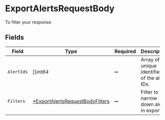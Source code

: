 # ExportAlertsRequestBody

To filter your response.


## Fields

| Field                                                                                        | Type                                                                                         | Required                                                                                     | Description                                                                                  |
| -------------------------------------------------------------------------------------------- | -------------------------------------------------------------------------------------------- | -------------------------------------------------------------------------------------------- | -------------------------------------------------------------------------------------------- |
| `AlertIds`                                                                                   | []*int64*                                                                                    | :heavy_minus_sign:                                                                           | Array of the unique identifiers of the alert IDs.                                            |
| `Filters`                                                                                    | [*ExportAlertsRequestBodyFilters](../../models/operations/exportalertsrequestbodyfilters.md) | :heavy_minus_sign:                                                                           | Filter to narrow down alerts in export                                                       |